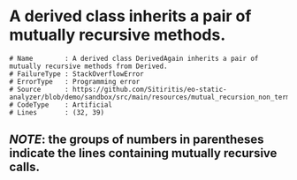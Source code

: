 # A derived class inherits a pair of mutually recursive methods.

```
# Name        : A derived class DerivedAgain inherits a pair of mutually recursive methods from Derived.
# FailureType : StackOverflowError
# ErrorType   : Programming error
# Source      : https://github.com/Sitiritis/eo-static-analyzer/blob/demo/sandbox/src/main/resources/mutual_recursion_non_term_derived_again.eo
# CodeType    : Artificial
# Lines       : (32, 39)
```

## *NOTE*: the groups of numbers in parentheses indicate the lines containing mutually recursive calls.
